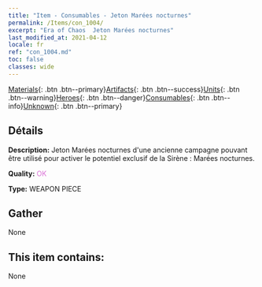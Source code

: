 ```yaml
---
title: "Item - Consumables - Jeton Marées nocturnes"
permalink: /Items/con_1004/
excerpt: "Era of Chaos  Jeton Marées nocturnes"
last_modified_at: 2021-04-12
locale: fr
ref: "con_1004.md"
toc: false
classes: wide
---
```

 [Materials](/fr/Items/){: .btn .btn--primary}[Artifacts](/fr/Items/Artifacts/){: .btn .btn--success}[Units](/fr/Items/Units/){: .btn .btn--warning}[Heroes](/fr/Items/Heroes/){: .btn .btn--danger}[Consumables](/fr/Items/Consumables/){: .btn .btn--info}[Unknown](/fr/Items/Unknown/){: .btn .btn--primary}

## Détails
 **Description:** Jeton Marées nocturnes d'une ancienne campagne pouvant être utilisé pour activer le potentiel exclusif de la Sirène : Marées nocturnes.

 **Quality:** <span style="color: #DA70D6">OK</span>

 **Type:** WEAPON PIECE

## Gather

  None

## This item contains:

  None

